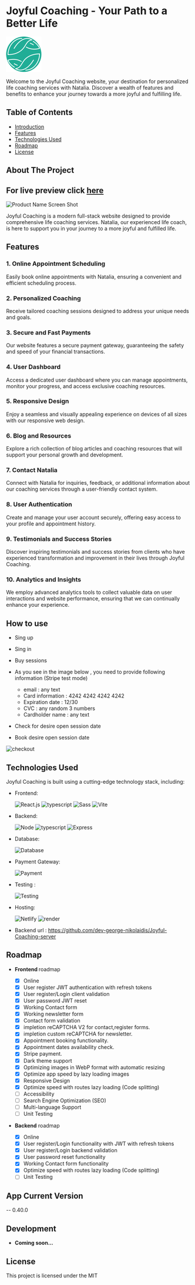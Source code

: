 <!-- Icons -->

[React-url]: https://reactjs.org/

# Joyful Coaching - Your Path to a Better Life

![Joyful Coaching Logo](/src/assets/img/logo.svg)

Welcome to the Joyful Coaching website, your destination for personalized life coaching services with Natalia. Discover a wealth of features and benefits to enhance your journey towards a more joyful and fulfilling life.

## Table of Contents

- [Introduction](#introduction)
- [Features](#features)
- [Technologies Used](#technologies-used)
- [Roadmap](#roadmap)
- [License](#license)

<!-- ABOUT THE PROJECT -->

## About The Project

## For live preview click <strong>[here](https://joyful-coaching.netlify.app)</strong>

![Product Name Screen Shot](https://res.cloudinary.com/dsrzlxnkc/image/upload/v1697980092/Joyful%20Coaching/home_j42nhw.webp)

Joyful Coaching is a modern full-stack website designed to provide comprehensive life coaching services. Natalia, our experienced life coach, is here to support you in your journey to a more joyful and fulfilled life.

## Features

### 1. Online Appointment Scheduling

Easily book online appointments with Natalia, ensuring a convenient and efficient scheduling process.

### 2. Personalized Coaching

Receive tailored coaching sessions designed to address your unique needs and goals.

### 3. Secure and Fast Payments

Our website features a secure payment gateway, guaranteeing the safety and speed of your financial transactions.

### 4. User Dashboard

Access a dedicated user dashboard where you can manage appointments, monitor your progress, and access exclusive coaching resources.

### 5. Responsive Design

Enjoy a seamless and visually appealing experience on devices of all sizes with our responsive web design.

### 6. Blog and Resources

Explore a rich collection of blog articles and coaching resources that will support your personal growth and development.

### 7. Contact Natalia

Connect with Natalia for inquiries, feedback, or additional information about our coaching services through a user-friendly contact system.

### 8. User Authentication

Create and manage your user account securely, offering easy access to your profile and appointment history.

### 9. Testimonials and Success Stories

Discover inspiring testimonials and success stories from clients who have experienced transformation and improvement in their lives through Joyful Coaching.

### 10. Analytics and Insights

We employ advanced analytics tools to collect valuable data on user interactions and website performance, ensuring that we can continually enhance your experience.

## How to use

- Sing up
- Sing in
- Buy sessions

- As you see in the image below , you need to provide following information (Stripe test mode)

  - email : any text
  - Card information : 4242 4242 4242 4242
  - Expiration date : 12/30
  - CVC : any random 3 numbers
  - Cardholder name : any text

- Check for desire open session date
- Book desire open session date

![checkout](https://res.cloudinary.com/dsrzlxnkc/image/upload/v1697979910/Joyful%20Coaching/checkout_jbdywm.webp)

## Technologies Used

Joyful Coaching is built using a cutting-edge technology stack, including:

- Frontend: <div> ![React.js](https://img.shields.io/badge/React-20232A?style=for-the-badge&logo=react&logoColor=61DAFB) ![typescript](https://img.shields.io/badge/TypeScript-007ACC?style=for-the-badge&logo=typescript&logoColor=white) ![Sass](https://img.shields.io/badge/Sass-CC6699?style=for-the-badge&logo=sass&logoColor=white) ![Vite](https://img.shields.io/badge/Vite-B73BFE?style=for-the-badge&logo=vite&logoColor=FFD62E)</div>

- Backend: <div> ![Node](https://img.shields.io/badge/Node%20js-339933?style=for-the-badge&logo=nodedotjs&logoColor=white) ![typescript](https://img.shields.io/badge/TypeScript-007ACC?style=for-the-badge&logo=typescript&logoColor=white) ![Express](https://img.shields.io/badge/Express%20js-000000?style=for-the-badge&logo=express&logoColor=white)</div>
- Database: <div>![Database](https://img.shields.io/badge/PostgreSQL-316192?style=for-the-badge&logo=postgresql&logoColor=white) </div>
- Payment Gateway: <div> ![Payment](https://img.shields.io/badge/Stripe-626CD9?style=for-the-badge&logo=Stripe&logoColor=white)</div>
- Testing : <div> ![Testing](https://img.shields.io/badge/Jest-C21325?style=for-the-badge&logo=jest&logoColor=white)</div>
- Hosting:<div>
![Netlify](https://img.shields.io/badge/Netlify-00C7B7?style=for-the-badge&logo=netlify&logoColor=white)
![render](https://img.shields.io/badge/Render-46E3B7?style=for-the-badge&logo=render&logoColor=white)
</div>

- Backend url : https://github.com/dev-george-nikolaidis/Joyful-Coaching-server

<!-- ROADMAP -->

## Roadmap

- <strong>Frontend </strong>roadmap

  - [x] Online
  - [x] User register JWT authentication with refresh tokens
  - [x] User register/Login client validation
  - [x] User password JWT reset
  - [x] Working Contact form
  - [x] Working newsletter form
  - [x] Contact form validation
  - [x] impletion reCAPTCHA V2 for contact,register forms.
  - [x] impletion custom reCAPTCHA for newsletter.
  - [x] Appointment booking functionality.
  - [x] Appointment dates availability check.
  - [x] Stripe payment.
  - [x] Dark theme support
  - [x] Optimizing images in WebP format with automatic resizing
  - [x] Optimize app speed by lazy loading images
  - [x] Responsive Design
  - [x] Optimize speed with routes lazy loading (Code splitting)
  - [ ] Accessibility
  - [ ] Search Engine Optimization (SEO)
  - [ ] Multi-language Support
  - [ ] Unit Testing

- <strong>Backend</strong> roadmap

  - [x] Online
  - [x] User register/Login functionality with JWT with refresh tokens
  - [x] User register/Login backend validation
  - [x] User password reset functionality
  - [x] Working Contact form functionality
  - [x] Optimize speed with routes lazy loading (Code splitting)
  - [ ] Unit Testing

## App Current Version

-- 0.40.0

## Development

- <strong>Coming soon... </strong>

## License

This project is licensed under the MIT

<!-- ## Contact

If you have questions or need assistance, our support team can be reached at [support@joyfulcoaching.com](mailto:support@joyfulcoaching.com). We are excited to assist you on your journey to a more joyful and fulfilling life!

Start your transformation with Joyful Coaching today. -->
